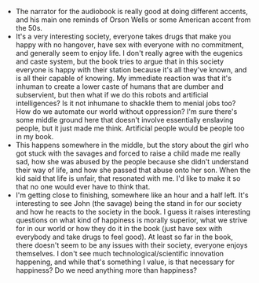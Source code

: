 - The narrator for the audiobook is really good at doing different accents, and his main one reminds of Orson Wells or some American accent from the 50s.
- It's a very interesting society, everyone takes drugs that make you happy with no hangover, have sex with everyone with no commitment, and generally seem to enjoy life. I don't really agree with the eugenics and caste system, but the book tries to argue that in this society everyone is happy with their station because it's all they've known, and is all their capable of knowing. My immediate reaction was that it's inhuman to create a lower caste of humans that are dumber and subservient, but then what if we do this robots and artificial intelligences? Is it not inhumane to shackle them to menial jobs too? How do we automate our world without oppression? I'm sure there's some middle ground here that doesn't involve essentially enslaving people, but it just made me think. Artificial people would be people too in my book.
- This happens somewhere in the middle, but the story about the girl who got stuck with the savages and forced to raise a child made me really sad, how she was abused by the people because she didn't understand their way of life, and how she passed that abuse onto her son. When the kid said that life is unfair, that resonated with me. I'd like to make it so that no one would ever have to think that.
- I'm getting close to finishing, somewhere like an hour and a half left. It's interesting to see John (the savage) being the stand in for our society and how he reacts to the society in the book.  I guess it raises interesting questions on what kind of happiness is morally superior, what we strive for in our world or how they do it in the book (just have sex with everybody and take drugs to feel good). At least so far in the book, there doesn't seem to be any issues with their society, everyone enjoys themselves. I don't see much technological/scientific innovation happening, and while that's something I value, is that necessary for happiness? Do we need anything more than happiness?